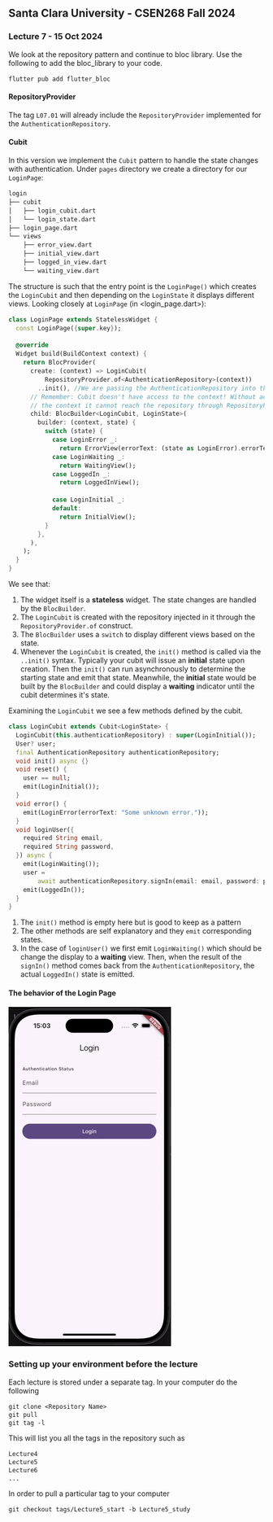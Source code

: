 ## Santa Clara University - CSEN268 Fall 2024

### Lecture 7 - 15 Oct 2024

We look at the repository pattern and continue to bloc library. Use the following to add the bloc_library to your code.

    flutter pub add flutter_bloc

#### RepositoryProvider

The tag `L07.01` will already include the `RepositoryProvider` implemented for the `AuthenticationRepository`.

#### Cubit

In this version we implement the `Cubit` pattern to handle the state changes with authentication. Under `pages` directory we create a directory for our `LoginPage`:
```md
login
├── cubit
│   ├── login_cubit.dart
│   └── login_state.dart
├── login_page.dart
└── views
    ├── error_view.dart
    ├── initial_view.dart
    ├── logged_in_view.dart
    └── waiting_view.dart
```
The structure is such that the entry point is the `LoginPage()` which creates the `LoginCubit` and then depending on the `LoginState` it displays different views. Looking closely at `LoginPage` (in <login_page.dart>):
```dart filename="login_page.dart"
class LoginPage extends StatelessWidget {
  const LoginPage({super.key});

  @override
  Widget build(BuildContext context) {
    return BlocProvider(
      create: (context) => LoginCubit(
          RepositoryProvider.of<AuthenticationRepository>(context))
        ..init(), //We are passing the AuthenticationRepository into the cubit
      // Remember: Cubit doesn't have access to the context! Without access to
      // the context it cannot reach the repository through RepositoryProvider.of<>
      child: BlocBuilder<LoginCubit, LoginState>(
        builder: (context, state) {
          switch (state) {
            case LoginError _:
              return ErrorView(errorText: (state as LoginError).errorText);
            case LoginWaiting _:
              return WaitingView();
            case LoggedIn _:
              return LoggedInView();

            case LoginInitial _:
            default:
              return InitialView();
          }
        },
      ),
    );
  }
}
```
We see that:
1. The widget itself is a **stateless** widget. The state changes are handled by the `BlocBuilder`.
2. The `LoginCubit` is created with the repository injected in it through the `RepositoryProvider.of` construct.
3. The `BlocBuilder` uses a `switch` to display different views based on the state.
4. Whenever the `LoginCubit` is created, the `init()` method is called via the `..init()` syntax. Typically your cubit will issue an
**initial** state upon creation. Then the `init()` can run asynchronously to determine the starting state and emit that state. Meanwhile, the **initial** state would be built by the `BlocBuilder` and could display a **waiting** indicator until the cubit determines it's state.

Examining the `LoginCubit` we see a few methods defined by the cubit.
```dart filename="login_cubit.dart"
class LoginCubit extends Cubit<LoginState> {
  LoginCubit(this.authenticationRepository) : super(LoginInitial());
  User? user;
  final AuthenticationRepository authenticationRepository;
  void init() async {}
  void reset() {
    user == null;
    emit(LoginInitial());
  }
  void error() {
    emit(LoginError(errorText: "Some unknown error."));
  }
  void loginUser({
    required String email,
    required String password,
  }) async {
    emit(LoginWaiting());
    user =
        await authenticationRepository.signIn(email: email, password: password);
    emit(LoggedIn());
  }
}
```
1. The `init()` method is empty here but is good to keep as a pattern
2. The other methods are self explanatory and they `emit` corresponding states.
3. In the case of `loginUser()` we first emit `LoginWaiting()` which should be change the display to a **waiting** view. Then, when the
result of the `signIn()` method comes back from the `AuthenticationRepository`, the actual `LoggedIn()` state is emitted.

#### The behavior of the Login Page

![Login Page](/assets/images/login_cubit_demo.gif)

### Setting up your environment before the lecture

Each lecture is stored under a separate tag. In your computer do the following

    git clone <Repository Name>
    git pull
    git tag -l

This will list you all the tags in the repository such as

    Lecture4
    Lecture5
    Lecture6
    ...

In order to pull a particular tag to your computer

    git checkout tags/Lecture5_start -b Lecture5_study



